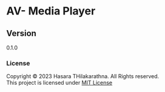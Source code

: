 # AV- Media Player

## Version
0.1.0

### License
Copyright &copy; 2023 Hasara THilakarathna. All Rights reserved. <br>
This project is licensed under [MIT License](License.txt)